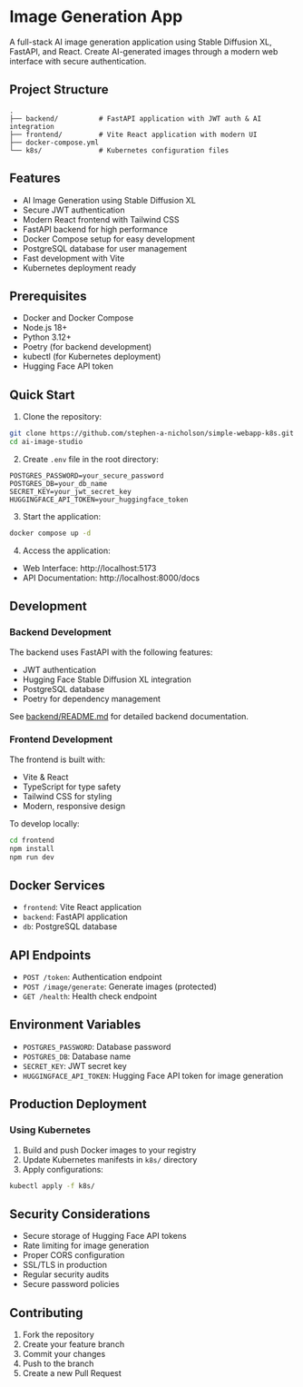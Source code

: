 # Image Generation App

A full-stack AI image generation application using Stable Diffusion XL, FastAPI, and React. Create AI-generated images through a modern web interface with secure authentication. 

## Project Structure
```
.
├── backend/          # FastAPI application with JWT auth & AI integration
├── frontend/         # Vite React application with modern UI
├── docker-compose.yml
└── k8s/              # Kubernetes configuration files
```

## Features
- AI Image Generation using Stable Diffusion XL
- Secure JWT authentication
- Modern React frontend with Tailwind CSS
- FastAPI backend for high performance
- Docker Compose setup for easy development
- PostgreSQL database for user management
- Fast development with Vite
- Kubernetes deployment ready

## Prerequisites
- Docker and Docker Compose
- Node.js 18+
- Python 3.12+
- Poetry (for backend development)
- kubectl (for Kubernetes deployment)
- Hugging Face API token

## Quick Start

1. Clone the repository:
```bash
git clone https://github.com/stephen-a-nicholson/simple-webapp-k8s.git
cd ai-image-studio
```

2. Create `.env` file in the root directory:
```
POSTGRES_PASSWORD=your_secure_password
POSTGRES_DB=your_db_name
SECRET_KEY=your_jwt_secret_key
HUGGINGFACE_API_TOKEN=your_huggingface_token
```

3. Start the application:
```bash
docker compose up -d
```

4. Access the application:
- Web Interface: http://localhost:5173
- API Documentation: http://localhost:8000/docs

## Development

### Backend Development
The backend uses FastAPI with the following features:
- JWT authentication
- Hugging Face Stable Diffusion XL integration
- PostgreSQL database
- Poetry for dependency management

See [backend/README.md](./backend/README.md) for detailed backend documentation.

### Frontend Development
The frontend is built with:
- Vite & React
- TypeScript for type safety
- Tailwind CSS for styling
- Modern, responsive design

To develop locally:
```bash
cd frontend
npm install
npm run dev
```

## Docker Services
- `frontend`: Vite React application
- `backend`: FastAPI application
- `db`: PostgreSQL database

## API Endpoints
- `POST /token`: Authentication endpoint
- `POST /image/generate`: Generate images (protected)
- `GET /health`: Health check endpoint

## Environment Variables
- `POSTGRES_PASSWORD`: Database password
- `POSTGRES_DB`: Database name
- `SECRET_KEY`: JWT secret key
- `HUGGINGFACE_API_TOKEN`: Hugging Face API token for image generation

## Production Deployment

### Using Kubernetes
1. Build and push Docker images to your registry
2. Update Kubernetes manifests in `k8s/` directory
3. Apply configurations:
```bash
kubectl apply -f k8s/
```

## Security Considerations
- Secure storage of Hugging Face API tokens
- Rate limiting for image generation
- Proper CORS configuration
- SSL/TLS in production
- Regular security audits
- Secure password policies

## Contributing
1. Fork the repository
2. Create your feature branch
3. Commit your changes
4. Push to the branch
5. Create a new Pull Request